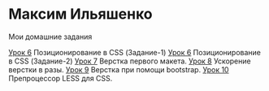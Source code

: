 

# Максим Ильяшенко
Мои домашние задания

[Урок 6](unrealkote9.github.io/lesson-6-1/ "ДЗ") Позиционирование в CSS (Задание-1)
[Урок 6](unrealkote9.github.io/lesson-6-2/ "ДЗ") Позиционирование в CSS (Задание-2)
[Урок 7](unrealkote9.github.io/lesson-7/ "ДЗ") Верстка первого макета.
[Урок 8](unrealkote9.github.io/lesson-8/ "ДЗ") Ускорение верстки в разы.
[Урок 9](unrealkote9.github.io/lesson-9/ "ДЗ") Верстка при помощи bootstrap.
[Урок 10](unrealkote9.github.io/lesson-10/ "ДЗ") Препроцессор LESS для CSS.
